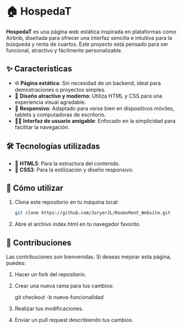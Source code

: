 # 🏠 HospedaT  

**HospedaT** es una página web estática inspirada en plataformas como Airbnb, diseñada para ofrecer una interfaz sencilla e intuitiva para la búsqueda y renta de cuartos. Este proyecto está pensado para ser funcional, atractivo y fácilmente personalizable.  

## ✨ Características  
- 🌐 **Página estática**: Sin necesidad de un backend, ideal para demostraciones o proyectos simples.  
- 🎨 **Diseño atractivo y moderno**: Utiliza HTML y CSS para una experiencia visual agradable.  
- 📱 **Responsivo**: Adaptado para verse bien en dispositivos móviles, tablets y computadoras de escritorio.  
- 🧑‍💻 **Interfaz de usuario amigable**: Enfocado en la simplicidad para facilitar la navegación.  

## 🛠️ Tecnologías utilizadas  
- 📝 **HTML5**: Para la estructura del contenido.  
- 🎨 **CSS3**: Para la estilización y diseño responsivo.  


## 🚀 Cómo utilizar  
1. Clona este repositorio en tu máquina local:  
   ```bash  
   git clone https://github.com/JoryerJL/RoomsRent_Website.git

2. Abre el archivo index.html en tu navegador favorito.

## 🤝 Contribuciones

 Las contribuciones son bienvenidas. Si deseas mejorar esta página, puedes:

1. Hacer un fork del repositorio.
   
2. Crear una nueva rama para tus cambios:
   
   git checkout -b nueva-funcionalidad

3. Realizar tus modificaciones.
   
4. Enviar un pull request describiendo tus cambios.



